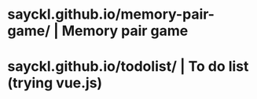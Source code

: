 # sayckl.github.io/memory-pair-game/ | Memory pair game
# sayckl.github.io/todolist/ | To do list (trying vue.js)
